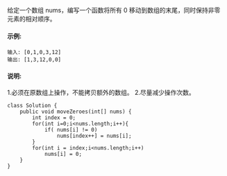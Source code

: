 给定一个数组 nums，编写一个函数将所有 0 移动到数组的末尾，同时保持非零元素的相对顺序。

#### 示例:
```
输入: [0,1,0,3,12]
输出: [1,3,12,0,0]
```

#### 说明:
1.必须在原数组上操作，不能拷贝额外的数组。
2.尽量减少操作次数。


```
class Solution {
    public void moveZeroes(int[] nums) {
        int index = 0;
        for(int i=0;i<nums.length;i++){
            if( nums[i] != 0)
                nums[index++] = nums[i];
        }
        for(int i = index;i<nums.length;i++)
            nums[i] = 0;
    }
}
```
